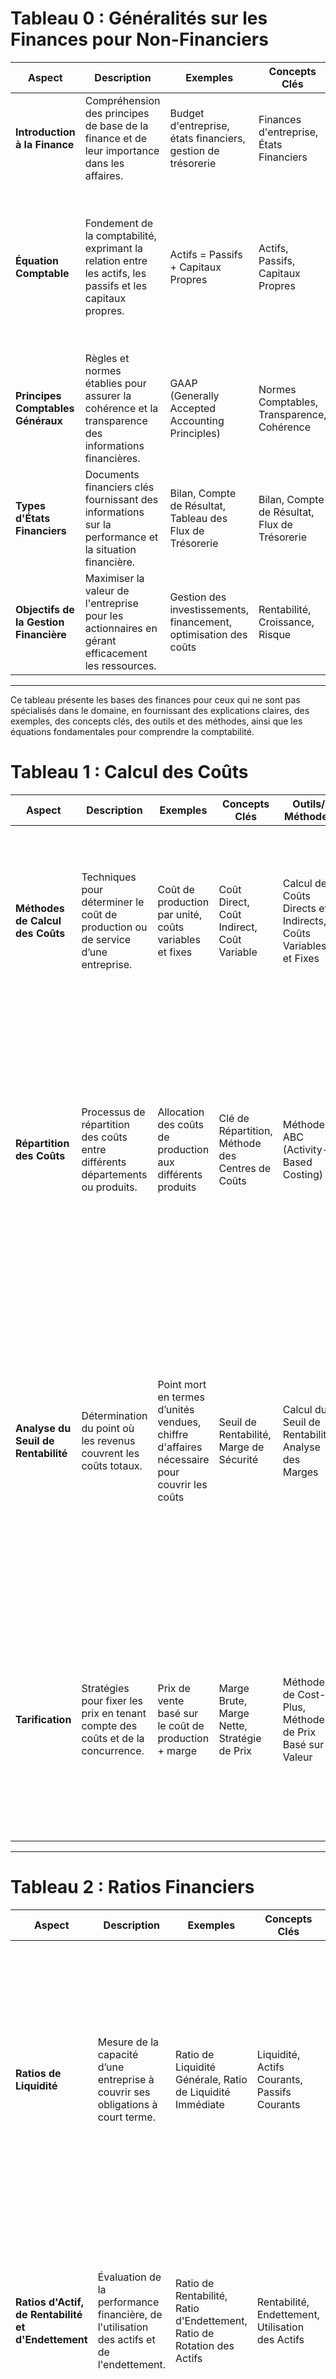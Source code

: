 
# Tableau 0 : Généralités sur les Finances pour Non-Financiers

| **Aspect**                    | **Description**                                                                                   | **Exemples**                                               | **Concepts Clés**                            | **Outils/ Méthodes**                       | **Top 3 Équations**                            |
|-------------------------------|---------------------------------------------------------------------------------------------------|------------------------------------------------------------|-----------------------------------------------|-------------------------------------------|------------------------------------------------|
| **Introduction à la Finance** | Compréhension des principes de base de la finance et de leur importance dans les affaires.         | Budget d'entreprise, états financiers, gestion de trésorerie | Finances d'entreprise, États Financiers       | Documents Financiers, Principes Comptables | -                                              |
| **Équation Comptable**        | Fondement de la comptabilité, exprimant la relation entre les actifs, les passifs et les capitaux propres. | Actifs = Passifs + Capitaux Propres                        | Actifs, Passifs, Capitaux Propres             | Balance Comptable, États Financiers        | 1. Actifs = Passifs + Capitaux Propres <br> 2. Capitaux Propres = Actifs - Passifs <br> 3. Passifs = Actifs - Capitaux Propres |
| **Principes Comptables Généraux** | Règles et normes établies pour assurer la cohérence et la transparence des informations financières.    | GAAP (Generally Accepted Accounting Principles)            | Normes Comptables, Transparence, Cohérence   | Normes Comptables, Régulations Financières | -                                              |
| **Types d'États Financiers**  | Documents financiers clés fournissant des informations sur la performance et la situation financière. | Bilan, Compte de Résultat, Tableau des Flux de Trésorerie    | Bilan, Compte de Résultat, Flux de Trésorerie | Analyse des États Financiers                | -                                              |
| **Objectifs de la Gestion Financière** | Maximiser la valeur de l'entreprise pour les actionnaires en gérant efficacement les ressources.        | Gestion des investissements, financement, optimisation des coûts | Rentabilité, Croissance, Risque              | Planification Financière, Gestion des Risques | -                                              |

---

Ce tableau présente les bases des finances pour ceux qui ne sont pas spécialisés dans le domaine, en fournissant des explications claires, des exemples, des concepts clés, des outils et des méthodes, ainsi que les équations fondamentales pour comprendre la comptabilité.

# Tableau 1 : Calcul des Coûts

| **Aspect**                | **Description**                                                                                   | **Exemples**                                               | **Concepts Clés**                              | **Outils/ Méthodes**                       | **Top 3 Équations**                              |
|---------------------------|---------------------------------------------------------------------------------------------------|------------------------------------------------------------|-----------------------------------------------|-------------------------------------------|--------------------------------------------------|
| **Méthodes de Calcul des Coûts** | Techniques pour déterminer le coût de production ou de service d’une entreprise.                        | Coût de production par unité, coûts variables et fixes     | Coût Direct, Coût Indirect, Coût Variable    | Calcul des Coûts Directs et Indirects, Coûts Variables et Fixes | 1. Coût de Production = Coût Fixe + (Coût Variable * Quantité) <br> 2. Coût Total = Coût Fixe + Coût Variable <br> 3. Coût Unitaire = Coût Total / Quantité |
| **Répartition des Coûts** | Processus de répartition des coûts entre différents départements ou produits.                          | Allocation des coûts de production aux différents produits | Clé de Répartition, Méthode des Centres de Coûts | Méthode ABC (Activity-Based Costing)      | 1. Coût d'un Produit = Coût Direct + (Coût Indirect / Nombre de Produits) <br> 2. Coût Par Centre = Coût Total des Centres / Nombre de Centres <br> 3. Allocation = Coût Total * % de Répartition |
| **Analyse du Seuil de Rentabilité** | Détermination du point où les revenus couvrent les coûts totaux.                                        | Point mort en termes d’unités vendues, chiffre d'affaires nécessaire pour couvrir les coûts | Seuil de Rentabilité, Marge de Sécurité       | Calcul du Seuil de Rentabilité, Analyse des Marges | 1. Seuil de Rentabilité (Unités) = Coût Fixe / (Prix de Vente - Coût Variable) <br> 2. Marge de Sécurité (%) = (Ventes Actuelles - Seuil de Rentabilité) / Ventes Actuelles <br> 3. Seuil de Rentabilité (Montant) = Seuil de Rentabilité (Unités) * Prix de Vente |
| **Tarification**          | Stratégies pour fixer les prix en tenant compte des coûts et de la concurrence.                        | Prix de vente basé sur le coût de production + marge        | Marge Brute, Marge Nette, Stratégie de Prix    | Méthode de Cost-Plus, Méthode de Prix Basé sur la Valeur | 1. Prix de Vente = Coût de Production + Marge <br> 2. Marge Brute = (Prix de Vente - Coût de Production) / Prix de Vente <br> 3. Marge Nette = (Bénéfice Net / Ventes) * 100 |

---

# Tableau 2 : Ratios Financiers

| **Aspect**                | **Description**                                                                                   | **Exemples**                                               | **Concepts Clés**                              | **Outils/ Méthodes**                       | **Top 3 Équations**                              |
|---------------------------|---------------------------------------------------------------------------------------------------|------------------------------------------------------------|-----------------------------------------------|-------------------------------------------|--------------------------------------------------|
| **Ratios de Liquidité**   | Mesure de la capacité d’une entreprise à couvrir ses obligations à court terme.                       | Ratio de Liquidité Générale, Ratio de Liquidité Immédiate  | Liquidité, Actifs Courants, Passifs Courants | Calcul des Ratios de Liquidité            | 1. Ratio de Liquidité Générale = Actifs Courants / Passifs Courants <br> 2. Ratio de Liquidité Immédiate = (Actifs Courants - Stocks) / Passifs Courants <br> 3. Ratio de Liquidité Immediat = Actifs Liquides / Passifs Courants |
| **Ratios d'Actif, de Rentabilité et d'Endettement** | Évaluation de la performance financière, de l'utilisation des actifs et de l'endettement. | Ratio de Rentabilité, Ratio d'Endettement, Ratio de Rotation des Actifs | Rentabilité, Endettement, Utilisation des Actifs | Calcul des Ratios Financiers, Analyse des Performances | 1. Ratio de Rentabilité = Bénéfice Net / Chiffre d'Affaires <br> 2. Ratio d'Endettement = Dettes Totales / Capitaux Propres <br> 3. Rotation des Actifs = Chiffre d'Affaires / Actifs Totaux |
| **Pyramide de DuPont**    | Analyse intégrée de la rentabilité en décomposant le retour sur fonds propres en plusieurs composantes. | Décomposition du ROE en Marge bénéficiaire, Rotation des Actifs, Levier Financier | ROE, Marge, Rotation des Actifs, Levier Financier | Analyse du ROE selon la Pyramide de DuPont | 1. ROE = Marge bénéficiaire * Rotation des Actifs * Levier Financier <br> 2. Marge Bénéficiaire = Bénéfice Net / Chiffre d'Affaires <br> 3. Rotation des Actifs = Chiffre d'Affaires / Actifs Totaux |
| **Bénéfices et Dividendes** | Evaluation des bénéfices réalisés et de la distribution de dividendes aux actionnaires.               | Rendement des Dividendes, Ratio de Distribution des Dividendes | Bénéfice Net, Dividende, Rendement des Dividendes | Calcul des Dividendes, Analyse des Bénéfices | 1. Rendement des Dividendes = Dividende par Action / Prix de l'Action <br> 2. Ratio de Distribution des Dividendes = Dividende Total / Bénéfice Net <br> 3. Bénéfice Net par Action = Bénéfice Net / Nombre d'Actions |

---

# Tableau 3 : Évaluation

| **Aspect**                | **Description**                                                                                   | **Exemples**                                               | **Concepts Clés**                              | **Outils/ Méthodes**                       | **Top 3 Équations**                              |
|---------------------------|---------------------------------------------------------------------------------------------------|------------------------------------------------------------|-----------------------------------------------|-------------------------------------------|--------------------------------------------------|
| **Méthodes de Marché**    | Évaluation d’une entreprise en la comparant à d'autres entreprises similaires sur le marché.        | Méthode des Comparables, Méthode des Transactions Passées   | Comparabilité, Prix de Marché                 | Analyse des Transactions Comparables       | 1. Valeur de Marché = Prix des Entreprises Comparables <br> 2. Multiple des Transactions = Valeur d'Entreprise / EBIT <br> 3. Valeur d'Entreprise = Multiple des Comparables * EBIT |
| **Méthodes d'Évaluation** | Techniques pour évaluer la valeur d'une entreprise basée sur ses actifs ou ses flux de trésorerie. | Méthode DCF, Méthode par Actifs                              | Valeur Actuelle, Valeur Nette des Actifs      | Actualisation des Flux de Trésorerie, Calcul de la Valeur des Actifs | 1. Valeur Actuelle Nette (VAN) = Σ (Flux de Trésorerie / (1 + Taux d'Actualisation)^t) - Investissement Initial <br> 2. Valeur des Actifs = Actifs Totaux - Passifs Totaux <br> 3. Valeur d'Entreprise = Flux de Trésorerie / Taux de Rendement |
| **VAN et TRI**            | Évaluation de la rentabilité d’un projet en utilisant la Valeur Actuelle Nette et le Taux de Rendement Interne. | Calcul de la VAN, Calcul du TRI                            | Rentabilité, Actualisation, Flux de Trésorerie | Calcul de la VAN et du TRI                  | 1. VAN = Σ (Flux de Trésorerie / (1 + Taux d'Actualisation)^t) - Investissement Initial <br> 2. TRI = Taux pour lequel VAN = 0 <br> 3. VAN = Valeur Actualisée des Flux de Trésorerie - Investissement Initial |

---

# Tableau 4 : Synthèse des Concepts Clés

| **Aspect**                | **Description**                                                                                   | **Exemples**                                               | **Concepts Clés**                              | **Outils/ Méthodes**                       | **Top 3 Équations**                              |
|---------------------------|---------------------------------------------------------------------------------------------------|------------------------------------------------------------|-----------------------------------------------|-------------------------------------------|--------------------------------------------------|
| **Calcul des Coûts**      | Techniques et méthodes pour évaluer le coût de production et la rentabilité des produits/services. | Coût Direct, Coût Indirect, Répartition des Coûts          | Coût, Répartition, Seuil de Rentabilité      | Méthode ABC, Analyse des Marges            | 1. Coût Total = Coût Direct + Coût Indirect <br> 2. Coût Unitaire = Coût Total / Quantité <br> 3. Seuil de Rentabilité (Unités) = Coût Fixe / (Prix de Vente - Coût Variable) |
| **Ratios Financiers**     | Outils

 pour évaluer la santé financière d’une entreprise à travers divers ratios financiers.       | Ratios de Liquidité, Ratios de Rentabilité, Pyramide de DuPont | Liquidité, Rentabilité, Endettement           | Calcul des Ratios, Analyse Financière      | 1. Ratio de Liquidité Générale = Actifs Courants / Passifs Courants <br> 2. ROE = Marge bénéficiaire * Rotation des Actifs * Levier Financier <br> 3. Ratio d'Endettement = Dettes Totales / Capitaux Propres |
| **Évaluation**            | Méthodes pour estimer la valeur d’une entreprise ou d’un projet.                                  | Méthode DCF, Méthode des Comparables, VAN, TRI              | Valeur de Marché, Flux de Trésorerie, Actifs  | Analyse des Transactions, Actualisation des Flux | 1. VAN = Σ (Flux de Trésorerie / (1 + Taux d'Actualisation)^t) - Investissement Initial <br> 2. Valeur des Actifs = Actifs Totaux - Passifs Totaux <br> 3. Valeur de Marché = Prix des Entreprises Comparables |
| **Bénéfices et Dividendes** | Évaluation des bénéfices réalisés par l'entreprise et de la distribution de dividendes aux actionnaires. | Rendement des Dividendes, Ratio de Distribution             | Bénéfice, Dividende, Rendement                | Calcul des Dividendes, Analyse des Bénéfices | 1. Rendement des Dividendes = Dividende par Action / Prix de l'Action <br> 2. Ratio de Distribution des Dividendes = Dividende Total / Bénéfice Net <br> 3. Bénéfice Net par Action = Bénéfice Net / Nombre d'Actions |

